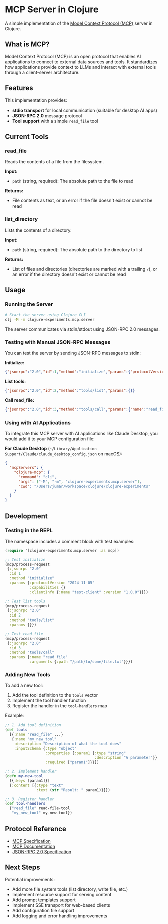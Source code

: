 # MCP Server in Clojure

A simple implementation of the [Model Context Protocol (MCP)](https://modelcontextprotocol.io/) server in Clojure.

## What is MCP?

Model Context Protocol (MCP) is an open protocol that enables AI applications to connect to external data sources and tools. It standardizes how applications provide context to LLMs and interact with external tools through a client-server architecture.

## Features

This implementation provides:

- **stdio transport** for local communication (suitable for desktop AI apps)
- **JSON-RPC 2.0** message protocol
- **Tool support** with a simple `read_file` tool

## Current Tools

### read_file

Reads the contents of a file from the filesystem.

**Input:**

- `path` (string, required): The absolute path to the file to read

**Returns:**

- File contents as text, or an error if the file doesn't exist or cannot be read

### list_directory

Lists the contents of a directory.

**Input:**

- `path` (string, required): The absolute path to the directory to list

**Returns:**

- List of files and directories (directories are marked with a trailing `/`), or an error if the directory doesn't exist or cannot be read

## Usage

### Running the Server

```bash
# Start the server using Clojure CLI
clj -M -m clojure-experiments.mcp.server
```

The server communicates via stdin/stdout using JSON-RPC 2.0 messages.

### Testing with Manual JSON-RPC Messages

You can test the server by sending JSON-RPC messages to stdin:

**Initialize:**
```json
{"jsonrpc":"2.0","id":1,"method":"initialize","params":{"protocolVersion":"2024-11-05","capabilities":{},"clientInfo":{"name":"test","version":"1.0"}}}
```

**List tools:**
```json
{"jsonrpc":"2.0","id":2,"method":"tools/list","params":{}}
```

**Call read_file:**
```json
{"jsonrpc":"2.0","id":3,"method":"tools/call","params":{"name":"read_file","arguments":{"path":"/path/to/file.txt"}}}
```

### Using with AI Applications

To integrate this MCP server with AI applications like Claude Desktop, you would add it to your MCP configuration file:

**For Claude Desktop** (`~/Library/Application Support/Claude/claude_desktop_config.json` on macOS):

```json
{
  "mcpServers": {
    "clojure-mcp": {
      "command": "clj",
      "args": ["-M", "-m", "clojure-experiments.mcp.server"],
      "cwd": "/Users/jumar/workspace/clojure/clojure-experiments"
    }
  }
}
```

## Development

### Testing in the REPL

The namespace includes a comment block with test examples:

```clojure
(require '[clojure-experiments.mcp.server :as mcp])

;; Test initialize
(mcp/process-request
 {:jsonrpc "2.0"
  :id 1
  :method "initialize"
  :params {:protocolVersion "2024-11-05"
           :capabilities {}
           :clientInfo {:name "test-client" :version "1.0.0"}}})

;; Test list tools
(mcp/process-request
 {:jsonrpc "2.0"
  :id 2
  :method "tools/list"
  :params {}})

;; Test read_file
(mcp/process-request
 {:jsonrpc "2.0"
  :id 3
  :method "tools/call"
  :params {:name "read_file"
           :arguments {:path "/path/to/some/file.txt"}}})
```

### Adding New Tools

To add a new tool:

1. Add the tool definition to the `tools` vector
2. Implement the tool handler function
3. Register the handler in the `tool-handlers` map

Example:

```clojure
;; 1. Add tool definition
(def tools
  [{:name "read_file" ...}
   {:name "my_new_tool"
    :description "Description of what the tool does"
    :inputSchema {:type "object"
                  :properties {:param1 {:type "string"
                                        :description "A parameter"}}
                  :required ["param1"]}}])

;; 2. Implement handler
(defn my-new-tool
  [{:keys [param1]}]
  {:content [{:type "text"
              :text (str "Result: " param1)}]})

;; 3. Register handler
(def tool-handlers
  {"read_file" read-file-tool
   "my_new_tool" my-new-tool})
```

## Protocol Reference

- [MCP Specification](https://spec.modelcontextprotocol.io/)
- [MCP Documentation](https://modelcontextprotocol.io/docs)
- [JSON-RPC 2.0 Specification](https://www.jsonrpc.org/specification)

## Next Steps

Potential improvements:
- Add more file system tools (list directory, write file, etc.)
- Implement resource support for serving content
- Add prompt templates support
- Implement SSE transport for web-based clients
- Add configuration file support
- Add logging and error handling improvements
